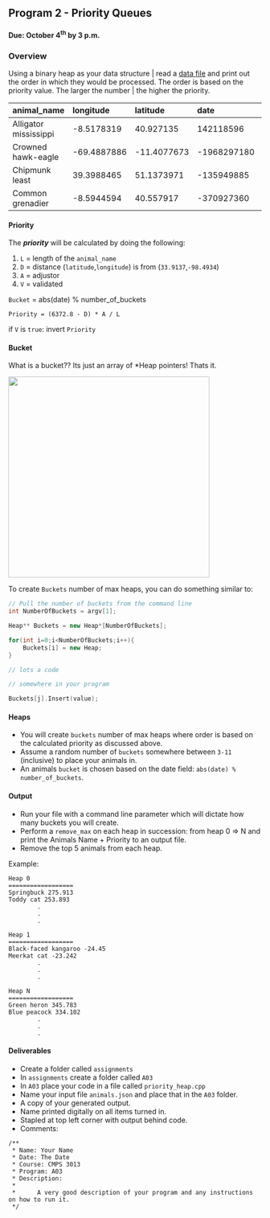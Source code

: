 ## Program 2 - Priority Queues
#### Due: October 4<sup>th</sup> by 3 p.m.

### Overview

Using a binary heap as your data structure | read a [data file](./animals.json) and print out the order in which they would be processed. The order is based on the priority value. The larger the number | the higher the priority.

| animal_name           | longitude   | latitude    | date        | version | validated | adjustor |
| :-------------------- | :---------- | :---------- | :---------- | :------ | :-------- | :------- |
| Alligator mississippi | -8.5178319  | 40.927135   | 142118596   | 9.4     | false     | 0.74     |
| Crowned hawk-eagle    | -69.4887886 | -11.4077673 | -1968297180 | 8.5     | true      | 0.23     |
| Chipmunk least        | 39.3988465  | 51.1373971  | -135949885  | 0.3.6   | true      | 0.68     |
| Common grenadier      | -8.5944594  | 40.557917   | -370927360  | 9.1.7   | true      | 0.75     |

#### Priority

The ***priority*** will be calculated by doing the following:

1. `L` = length of the `animal_name` 
2. `D` = distance (`latitude`,`longitude`) is from (`33.9137`,`-98.4934`)
3. `A` = adjustor
4. `V` = validated


`Bucket` = abs(date) % number_of_buckets

`Priority = (6372.8 - D) * A / L`

if `V` is `true`: invert `Priority`

#### Bucket

What is a bucket?? Its just an array of *Heap pointers! Thats it. 

<img src="https://cs.msutexas.edu/~griffin/zcloud/zcloud-files/buckets_and_heaps.png" width="400">

To create `Buckets` number of max heaps, you can do something similar to:

```cpp
// Pull the number of buckets from the command line
int NumberOfBuckets = argv[1];

Heap** Buckets = new Heap*[NumberOfBuckets];

for(int i=0;i<NumberOfBuckets;i++){
    Buckets[i] = new Heap;
}

// lots a code 

// somewhere in your program

Buckets[j].Insert(value);

```


#### Heaps

- You will create `buckets` number of max heaps where order is based on the calculated priority as discussed above. 
- Assume a random number of `buckets` somewhere between `3-11` (inclusive) to place your animals in. 
- An animals `bucket` is chosen based on the date field: `abs(date) % number_of_buckets`. 

#### Output

- Run your file with a command line parameter which will dictate how many buckets you will create.
- Perform a `remove_max` on each heap in succession: from heap 0 => N and print the Animals Name + Priority to an output file.
- Remove the top 5 animals from each heap.

Example:
```
Heap 0
==================
Springbuck 275.913
Toddy cat 253.893
        .
        .
        .

Heap 1
==================
Black-faced kangaroo -24.45
Meerkat cat -23.242
        .
        .
        .

Heap N
==================
Green heron 345.783
Blue peacock 334.102
        .
        .
        .
```

#### Deliverables

- Create a folder called `assignments`
- In `assignments` create a folder called `A03`
- In `A03` place your code in a file called `priority_heap.cpp`
- Name your input file `animals.json` and place that in the `A03` folder.
- A copy of your generated output.
- Name printed digitally on all items turned in.
- Stapled at top left corner with output behind code.
- Comments:

```
/**
 * Name: Your Name
 * Date: The Date
 * Course: CMPS 3013
 * Program: A03
 * Description:
 *
 *      A very good description of your program and any instructions on how to run it.  
 */
 ```